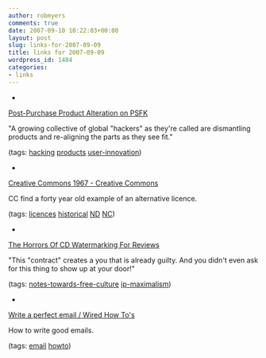 ```yaml
---
author: robmyers
comments: true
date: 2007-09-10 10:22:03+00:00
layout: post
slug: links-for-2007-09-09
title: links for 2007-09-09
wordpress_id: 1484
categories:
- links
---
```


  

  *   


[Post-Purchase Product Alteration on PSFK](http://www.psfk.com/2007/09/post-purchase-product-alteration.html)

  


"A growing collective of global "hackers" as they're called are dismantling products and re-aligning the parts as they see fit."

  


(tags: [hacking](http://del.icio.us/robmyers/hacking) [products](http://del.icio.us/robmyers/products) [user-innovation](http://del.icio.us/robmyers/user-innovation))

  

  

  *   


[Creative Commons 1967 - Creative Commons](http://creativecommons.org/weblog/entry/7635)

  


CC find a forty year old example of an alternative licence.

  


(tags: [licences](http://del.icio.us/robmyers/licences) [historical](http://del.icio.us/robmyers/historical) [ND](http://del.icio.us/robmyers/ND) [NC](http://del.icio.us/robmyers/NC))

  

  

  *   


[The Horrors Of CD Watermarking For Reviews](http://www.techgnosis.com/chunks.php?sec=journal&cat=noting&file=chunkfrom-2007-09-08-2341-0.txt)

  


"This "contract" creates a you that is already guilty. And you didn't even ask for this thing to show up at your door!"

  


(tags: [notes-towards-free-culture](http://del.icio.us/robmyers/notes-towards-free-culture) [ip-maximalism](http://del.icio.us/robmyers/ip-maximalism))

  

  

  *   


[Write a perfect email / Wired How To's](http://howto.wired.com/wiredhowtos/index.cgi?page_name=write_a_perfect_email;action=display;category=Work)

  


How to write good emails.

  


(tags: [email](http://del.icio.us/robmyers/email) [howto](http://del.icio.us/robmyers/howto))

  

  
  


